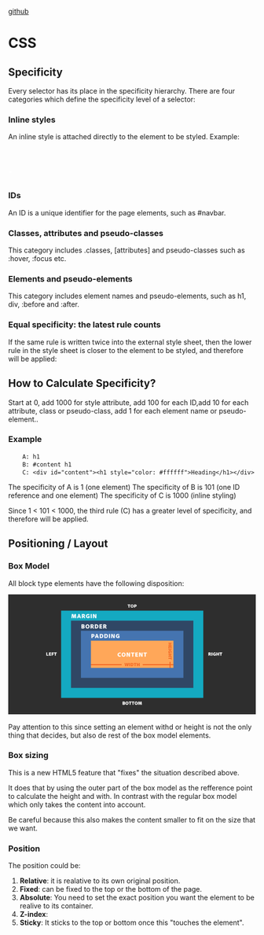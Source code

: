 [github](https://github.com/lichab)

# CSS

## Specificity

Every selector has its place in the specificity hierarchy. There are four categories which define the specificity level of a selector:

### Inline styles

An inline style is attached directly to the element to be styled. Example: <h1 style="color: #ffffff;">.

### IDs

An ID is a unique identifier for the page elements, such as #navbar.

### Classes, attributes and pseudo-classes

This category includes .classes, [attributes] and pseudo-classes such as :hover, :focus etc.

### Elements and pseudo-elements

This category includes element names and pseudo-elements, such as h1, div, :before and :after.

### Equal specificity: the latest rule counts

If the same rule is written twice into the external style sheet, then the lower rule in the style sheet is closer to the element to be styled, and therefore will be applied:

## How to Calculate Specificity?

Start at 0, add 1000 for style attribute, add 100 for each ID,add 10 for each attribute, class or pseudo-class, add 1 for each element name or pseudo-element..

### Example

```
    A: h1
    B: #content h1
    C: <div id="content"><h1 style="color: #ffffff">Heading</h1></div>
```

The specificity of A is 1 (one element)
The specificity of B is 101 (one ID reference and one element)
The specificity of C is 1000 (inline styling)

Since 1 < 101 < 1000, the third rule (C) has a greater level of specificity, and therefore will be applied.

## Positioning / Layout

### Box Model

All block type elements have the following disposition:

![atl box-model](./images/box-model.png)

Pay attention to this since setting an element withd or height is not the only thing that decides, but also de rest of the box model elements.

### Box sizing

This is a new HTML5 feature that "fixes" the situation described above.

It does that by using the outer part of the box model as the refference point to calculate the height and with. In contrast with the regular box model which only takes the content into account.

Be careful because this also makes the content smaller to fit on the size that we want.

### Position

The position could be:

1. <strong>Relative</strong>: it is realative to its own original position.
2. <strong>Fixed</strong>: can be fixed to the top or the bottom of the page.
3. <strong>Absolute</strong>: You need to set the exact position you want the element to be realive to its container.
4. <strong>Z-index</strong>:
5. <strong>Sticky</strong>: It sticks to the top or bottom once this "touches the element".
